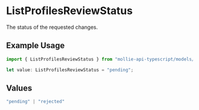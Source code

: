 # ListProfilesReviewStatus

The status of the requested changes.

## Example Usage

```typescript
import { ListProfilesReviewStatus } from "mollie-api-typescript/models/operations";

let value: ListProfilesReviewStatus = "pending";
```

## Values

```typescript
"pending" | "rejected"
```